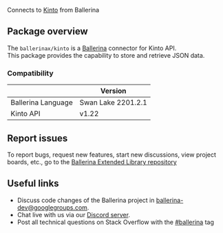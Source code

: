 Connects to [Kinto](https://docs.kinto-storage.org/en/stable/api/index.html) from Ballerina

## Package overview
The `ballerinax/kinto` is a [Ballerina](https://ballerina.io/) connector for Kinto API.  
This package provides the capability to store and retrieve JSON data.

### Compatibility
|                    | Version         |
|--------------------|-----------------|
| Ballerina Language | Swan Lake 2201.2.1| 
| Kinto API          | v1.22           |

## Report issues
To report bugs, request new features, start new discussions, view project boards, etc., go to the [Ballerina Extended Library repository](https://github.com/ballerina-platform/ballerina-extended-library)

## Useful links
- Discuss code changes of the Ballerina project in [ballerina-dev@googlegroups.com](mailto:ballerina-dev@googlegroups.com).
- Chat live with us via our [Discord server](https://discord.gg/ballerinalang).
- Post all technical questions on Stack Overflow with the [#ballerina](https://stackoverflow.com/questions/tagged/ballerina) tag

